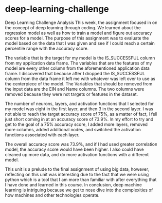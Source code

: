 # deep-learning-challenge


Deep Learning Challenge Analysis
	This week, the assignment focused in on the concept of deep learning through coding. We learned about the regression model as well as how to train a model and figure out accuracy scores for a model. The purpose of this assignment was to evaluate the model based on the data that I was given and see if I could reach a certain percentile range with the accuracy score.

The variable that is the target for my model is the IS_SUCCESSFUL column from my application data frame. The variables that are the features of my model are every other column from the aforementioned application data frame. I discovered that because after I dropped the IS_SUCCESSFUL column from the data frame it left me with whatever was left over to use as the centerpiece of the model. The Variables that should be removed from the input data are the EIN and Name columns. The two columns were removed because they were not targets or features in the dataset.

The number of neurons, layers, and activation functions that I selected for my model was eight in the first layer, and then 3 in the second layer. I was not able to reach the target accuracy score of 75%, as a matter of fact, I fell just short coming in at an accuracy score of 73.9%. In my effort to try and get to the goal of a 75% accuracy score, I added more layers, removed more columns, added additional nodes, and switched the activation functions associated with each layer.

The overall accuracy score was 73.9%, and if I had used greater correlation model, the accuracy score would have been higher. I also could have cleaned up more data, and do more activation functions with a different model.

This unit is a prelude to the final assignment of using big data, however, reflecting on this unit was interesting due to the fact that we were using python which is a tool that I am more than familiar with after everything that I have done and learned in this course. In conclusion, deep machine learning is intriguing because we get to nose dive into the complexities of how machines and other technologies operate.
